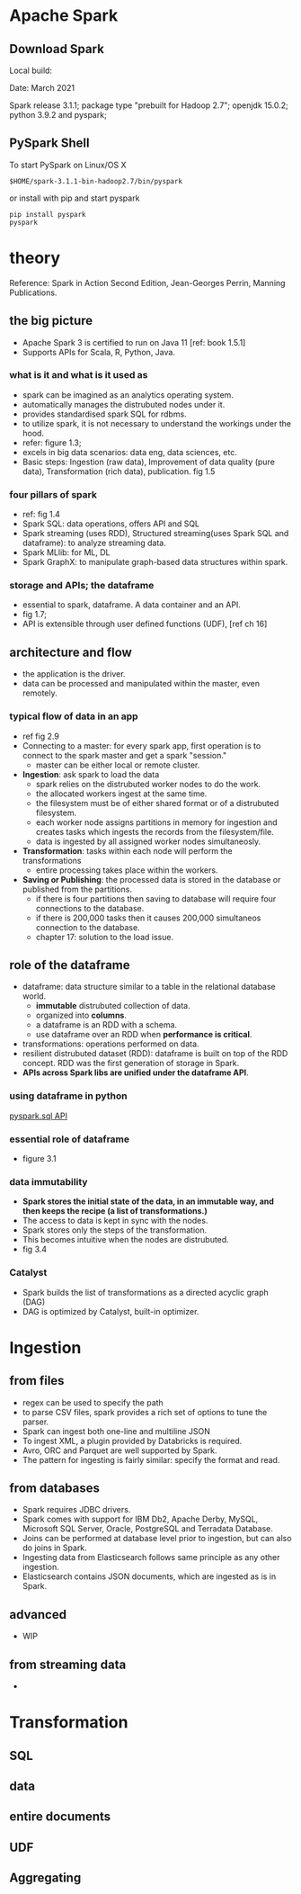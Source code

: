 # Apache Spark

## Download Spark
Local build:

Date: March 2021

Spark release 3.1.1; package type "prebuilt for Hadoop 2.7"; openjdk 15.0.2; python 3.9.2 and pyspark;

## PySpark Shell

To start PySpark on Linux/OS X

```
$HOME/spark-3.1.1-bin-hadoop2.7/bin/pyspark
```

or install with pip and start pyspark

```
pip install pyspark
pyspark
```

# theory
Reference: Spark in Action Second Edition, Jean-Georges Perrin, Manning Publications.

## the big picture 
- Apache Spark 3 is certified to run on Java 11 [ref: book 1.5.1]
- Supports APIs for Scala, R, Python, Java.

### what is it and what is it used as
  - spark can be imagined as an analytics operating system.
  - automatically manages the distrubuted nodes under it.
  - provides standardised spark SQL for rdbms.
  - to utilize spark, it is not necessary to understand the workings under the hood.
  - refer: figure 1.3;
  - excels in big data scenarios: data eng, data sciences, etc.
  - Basic steps: Ingestion (raw data), Improvement of data quality (pure data), Transformation (rich data), publication. fig 1.5

### four pillars of spark
  - ref: fig 1.4
  - Spark SQL: data operations, offers API and SQL
  - Spark streaming (uses RDD), Structured streaming(uses Spark SQL and dataframe): to analyze streaming data.
  - Spark MLlib: for ML, DL
  - Spark GraphX: to manipulate graph-based data structures within spark.

### storage and APIs; the dataframe
  - essential to spark, dataframe. A data container and an API.
  - fig 1.7;
  - API is extensible through user defined functions (UDF), [ref ch 16]

## architecture and flow
- the application is the driver. 
- data can be processed and manipulated within the master, even remotely.

### typical flow of data in an app
  - ref fig 2.9
  - Connecting to a master: for every spark app, first operation is to connect to the spark master and get a spark "session."
    - master can be either local or remote cluster.
  - **Ingestion**: ask spark to load the data
    - spark relies on the distrubuted worker nodes to do the work.
    - the allocated workers ingest at the same time.
    - the filesystem must be of either shared format or of a distrubuted filesystem.
    - each worker node assigns partitions in memory for ingestion and creates tasks which ingests the records from the filesystem/file.
    - data is ingested by all assigned worker nodes simultaneosly.
  - **Transformation**: tasks within each node will perform the transformations
    - entire processing takes place within the workers.
  - **Saving or Publishing**: the processed data is stored in the database or published from the partitions.
    - if there is four partitions then saving to database will require four connections to the database. 
    - if there is 200,000 tasks then it causes 200,000 simultaneos connection to the database.
    - chapter 17: solution to the load issue.

## role of the dataframe

- dataframe: data structure similar to a table in the relational database world.
  - **immutable** distrubuted collection of data.
  - organized into **columns**.
  - a dataframe is an RDD with a schema.
  - use dataframe over an RDD when **performance is critical**.
- transformations: operations performed on data.
- resilient distrubuted dataset (RDD): dataframe is built on top of the RDD concept. RDD was the first generation of storage in Spark.
- **APIs across Spark libs are unified under the dataframe API**.

### using dataframe in python
[pyspark.sql API](https://spark.apache.org/docs/latest/api/python/reference/pyspark.sql.html)

### essential role of dataframe
  - figure 3.1

### data immutability
  - **Spark stores the initial state of the data, in an immutable way, and then keeps the recipe (a list of transformations.)**
  - The access to data is kept in sync with the nodes.
  - Spark stores only the steps of the transformation.
  - This becomes intuitive when the nodes are distrubuted.
  - fig 3.4

### Catalyst 

- Spark builds the list of transformations as a directed acyclic graph (DAG)
- DAG is optimized by Catalyst, built-in optimizer.

# Ingestion

## from files
  - regex can be used to specify the path
  - to parse CSV files, spark provides a rich set of options to tune the parser.
  - Spark can ingest both one-line and multiline JSON
  - To ingest XML, a plugin provided by Databricks is required.
  - Avro, ORC and Parquet are well supported by Spark. 
  - The pattern for ingesting is fairly similar: specify the format and read.

## from databases
  - Spark requires JDBC drivers.
  - Spark comes with support for IBM Db2, Apache Derby, MySQL, Microsoft SQL Server, Oracle, PostgreSQL and Terradata Database.
  - Joins can be performed at database level prior to ingestion, but can also do joins in Spark.
  - Ingesting data from Elasticsearch follows same principle as any other ingestion.
  - Elasticsearch contains JSON documents, which are ingested as is in Spark.

## advanced
  - WIP

## from streaming data
  - 


# Transformation

## SQL

## data

## entire documents

## UDF

## Aggregating








